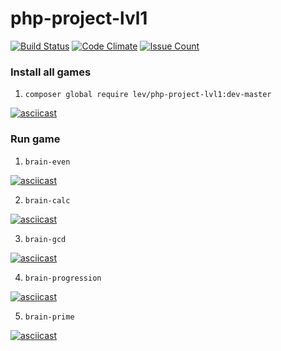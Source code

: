 # php-project-lvl1

[![Build Status](https://travis-ci.org/lev0607/php-project-lvl1.svg?branch=master)](https://travis-ci.org/lev0607/php-project-lvl1)
[![Code Climate](https://codeclimate.com/github/lev0607/php-project-lvl1/badges/gpa.svg)](https://codeclimate.com/github/lev0607/php-project-lvl1)
[![Issue Count](https://codeclimate.com/github/lev0607/php-project-lvl1/badges/issue_count.svg)](https://codeclimate.com/github/lev0607/php-project-lvl1)

### Install all games

1. `composer global require lev/php-project-lvl1:dev-master`

[![asciicast](https://asciinema.org/a/fw7afV21ceoMcOghU7uFLszCq.svg)](https://asciinema.org/a/fw7afV21ceoMcOghU7uFLszCq)

### Run game

1. `brain-even`

[![asciicast](https://asciinema.org/a/N87WNLC6SxovldGHAzQavSB5q.svg)](https://asciinema.org/a/N87WNLC6SxovldGHAzQavSB5q)

2. `brain-calc`

[![asciicast](https://asciinema.org/a/wM30WkVZTJmp1swSTcfSikmkU.svg)](https://asciinema.org/a/wM30WkVZTJmp1swSTcfSikmkU)

3. `brain-gcd`

[![asciicast](https://asciinema.org/a/XSBijL3kl8DbLOLlBk3hlb0wQ.svg)](https://asciinema.org/a/XSBijL3kl8DbLOLlBk3hlb0wQ)

4. `brain-progression`

[![asciicast](https://asciinema.org/a/K51cosFa2okZMgOYD73EVrXkW.svg)](https://asciinema.org/a/K51cosFa2okZMgOYD73EVrXkW)

5. `brain-prime`

[![asciicast](https://asciinema.org/a/VSW7JHWQBTPXk9tXe7kdBbTbw.svg)](https://asciinema.org/a/VSW7JHWQBTPXk9tXe7kdBbTbw)